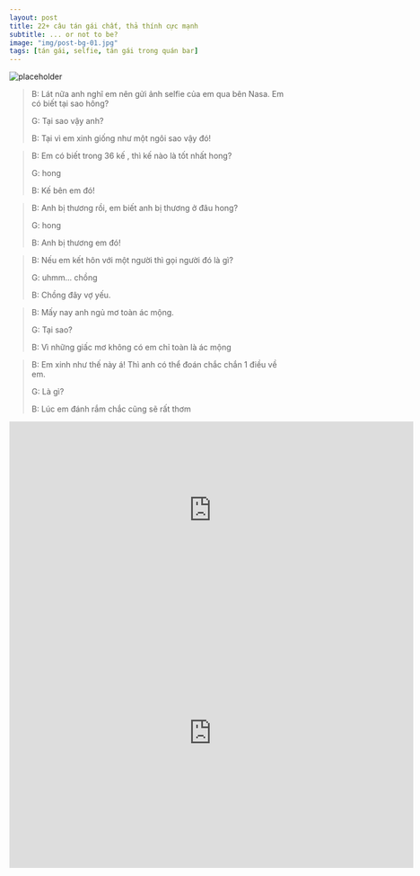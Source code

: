 ```yaml
---
layout: post
title: 22+ câu tán gái chất, thả thính cực mạnh
subtitle: ... or not to be?
image: "img/post-bg-01.jpg"
tags: [tán gái, selfie, tán gái trong quán bar]
---
```

![placeholder](http://boxxv.com/img/flirt-with-girl.jpg "tán gái chất, thả thính cực mạnh")

>B: Lát nữa anh nghĩ em nên gửi ảnh selfie của em qua bên Nasa. Em có biết tại sao hông?
>
>G: Tại sao vậy anh?
>
>
>B: Tại vì em xinh giống như một ngôi sao vậy đó!


>B: Em có biết trong 36 kế , thì kế nào là tốt nhất hong?
>
>G: hong
>
>
>B: Kế bên em đó!


>B: Anh bị thương rồi, em biết anh bị thương ở đâu hong?
>
>G: hong
>
>
>B: Anh bị thương em đó!


>B: Nếu em kết hôn với một người thì gọi người đó là gì?
>
>G: uhmm... chồng
>
>
>B: Chồng đây vợ yếu.


>B: Mấy nay anh ngủ mơ toàn ác mộng.
>
>G: Tại sao?
>
>
>B: Vì những giấc mơ không có em chỉ toàn là ác mộng


>B: Em xinh như thế này á! Thì anh có thể đoán chắc chắn 1 điều về em.
>
>G: Là gì?
>
>
>B: Lúc em đánh rắm chắc cũng sẽ rất thơm



<iframe width="720" height="315" src="https://www.youtube.com/embed/VMDA04elOjI" frameborder="0" allowfullscreen></iframe>

<iframe width="720" height="480" src="https://www.youtube.com/embed/VMDA04elOjI" frameborder="0" allow="accelerometer; autoplay; encrypted-media; gyroscope; picture-in-picture" allowfullscreen></iframe>